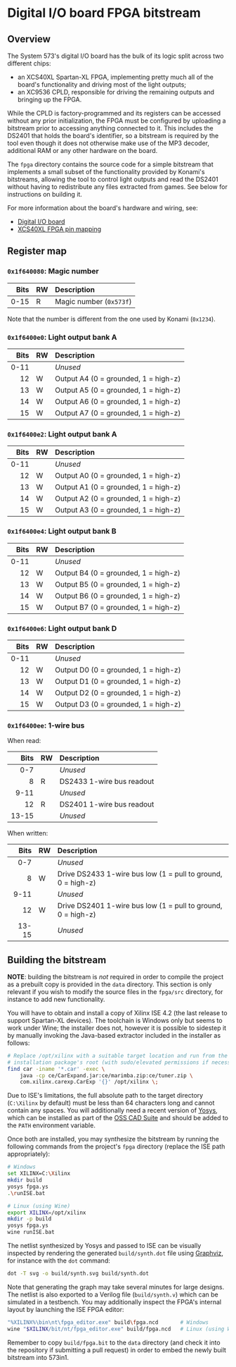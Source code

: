 
# Digital I/O board FPGA bitstream

## Overview

The System 573's digital I/O board has the bulk of its logic split across two
different chips:

- an XCS40XL Spartan-XL FPGA, implementing pretty much all of the board's
  functionality and driving most of the light outputs;
- an XC9536 CPLD, responsible for driving the remaining outputs and bringing up
  the FPGA.

While the CPLD is factory-programmed and its registers can be accessed without
any prior initialization, the FPGA must be configured by uploading a bitstream
prior to accessing anything connected to it. This includes the DS2401 that holds
the board's identifier, so a bitstream is required by the tool even though it
does not otherwise make use of the MP3 decoder, additional RAM or any other
hardware on the board.

The `fpga` directory contains the source code for a simple bitstream that
implements a small subset of the functionality provided by Konami's bitstreams,
allowing the tool to control light outputs and read the DS2401 without having to
redistribute any files extracted from games. See below for instructions on
building it.

For more information about the board's hardware and wiring, see:

- [Digital I/O board](https://psx-spx.consoledev.net/konamisystem573/#digital-io-board-gx894-pwbba)
- [XCS40XL FPGA pin mapping](https://psx-spx.consoledev.net/konamisystem573/#xcs40xl-fpga-pin-mapping)

## Register map

### `0x1f640080`: Magic number

| Bits | RW | Description             |
| ---: | :- | :---------------------- |
| 0-15 | R  | Magic number (`0x573f`) |

Note that the number is different from the one used by Konami (`0x1234`).

### `0x1f6400e0`: Light output bank A

| Bits | RW | Description                          |
| ---: | :- | :----------------------------------- |
| 0-11 |    | _Unused_                             |
|   12 | W  | Output A4 (0 = grounded, 1 = high-z) |
|   13 | W  | Output A5 (0 = grounded, 1 = high-z) |
|   14 | W  | Output A6 (0 = grounded, 1 = high-z) |
|   15 | W  | Output A7 (0 = grounded, 1 = high-z) |

### `0x1f6400e2`: Light output bank A

| Bits | RW | Description                          |
| ---: | :- | :----------------------------------- |
| 0-11 |    | _Unused_                             |
|   12 | W  | Output A0 (0 = grounded, 1 = high-z) |
|   13 | W  | Output A1 (0 = grounded, 1 = high-z) |
|   14 | W  | Output A2 (0 = grounded, 1 = high-z) |
|   15 | W  | Output A3 (0 = grounded, 1 = high-z) |

### `0x1f6400e4`: Light output bank B

| Bits | RW | Description                          |
| ---: | :- | :----------------------------------- |
| 0-11 |    | _Unused_                             |
|   12 | W  | Output B4 (0 = grounded, 1 = high-z) |
|   13 | W  | Output B5 (0 = grounded, 1 = high-z) |
|   14 | W  | Output B6 (0 = grounded, 1 = high-z) |
|   15 | W  | Output B7 (0 = grounded, 1 = high-z) |

### `0x1f6400e6`: Light output bank D

| Bits | RW | Description                          |
| ---: | :- | :----------------------------------- |
| 0-11 |    | _Unused_                             |
|   12 | W  | Output D0 (0 = grounded, 1 = high-z) |
|   13 | W  | Output D1 (0 = grounded, 1 = high-z) |
|   14 | W  | Output D2 (0 = grounded, 1 = high-z) |
|   15 | W  | Output D3 (0 = grounded, 1 = high-z) |

### `0x1f6400ee`: **1-wire bus**

When read:

| Bits  | RW | Description               |
| ----: | :- | :------------------------ |
|   0-7 |    | _Unused_                  |
|     8 | R  | DS2433 1-wire bus readout |
|  9-11 |    | _Unused_                  |
|    12 | R  | DS2401 1-wire bus readout |
| 13-15 |    | _Unused_                  |

When written:

| Bits  | RW | Description                                                  |
| ----: | :- | :----------------------------------------------------------- |
|   0-7 |    | _Unused_                                                     |
|     8 | W  | Drive DS2433 1-wire bus low (1 = pull to ground, 0 = high-z) |
|  9-11 |    | _Unused_                                                     |
|    12 | W  | Drive DS2401 1-wire bus low (1 = pull to ground, 0 = high-z) |
| 13-15 |    | _Unused_                                                     |

## Building the bitstream

**NOTE**: building the bitstream is *not* required in order to compile the
project as a prebuilt copy is provided in the `data` directory. This section is
only relevant if you wish to modify the source files in the `fpga/src`
directory, for instance to add new functionality.

You will have to obtain and install a copy of Xilinx ISE 4.2 (the last release
to support Spartan-XL devices). The toolchain is Windows only but seems to work
under Wine; the installer does not, however it is possible to sidestep it by
manually invoking the Java-based extractor included in the installer as follows:

```bash
# Replace /opt/xilinx with a suitable target location and run from the
# installation package's root (with sudo/elevated permissions if necessary)
find car -iname '*.car' -exec \
    java -cp ce/CarExpand.jar:ce/marimba.zip:ce/tuner.zip \
    com.xilinx.carexp.CarExp '{}' /opt/xilinx \;
```

Due to ISE's limitations, the full absolute path to the target directory
(`C:\Xilinx` by default) must be less than 64 characters long and cannot contain
any spaces. You will additionally need a recent version of
[Yosys](https://github.com/YosysHQ/yosys), which can be installed as part of
the [OSS CAD Suite](https://github.com/YosysHQ/oss-cad-suite-build#installation)
and should be added to the `PATH` environment variable.

Once both are installed, you may synthesize the bitstream by running the
following commands from the project's `fpga` directory (replace the ISE path
appropriately):

```bash
# Windows
set XILINX=C:\Xilinx
mkdir build
yosys fpga.ys
.\runISE.bat

# Linux (using Wine)
export XILINX=/opt/xilinx
mkdir -p build
yosys fpga.ys
wine runISE.bat
```

The netlist synthesized by Yosys and passed to ISE can be visually inspected by
rendering the generated `build/synth.dot` file using
[Graphviz](https://graphviz.org/), for instance with the `dot` command:

```bash
dot -T svg -o build/synth.svg build/synth.dot
```

Note that generating the graph may take several minutes for large designs. The
netlist is also exported to a Verilog file (`build/synth.v`) which can be
simulated in a testbench. You may additionally inspect the FPGA's internal
layout by launching the ISE FPGA editor:

```bash
"%XILINX%\bin\nt\fpga_editor.exe" build\fpga.ncd       # Windows
wine "$XILINX/bit/nt/fpga_editor.exe" build/fpga.ncd   # Linux (using Wine)
```

Remember to copy `build/fpga.bit` to the `data` directory (and check it into
the repository if submitting a pull request) in order to embed the newly built
bitstream into 573in1.
